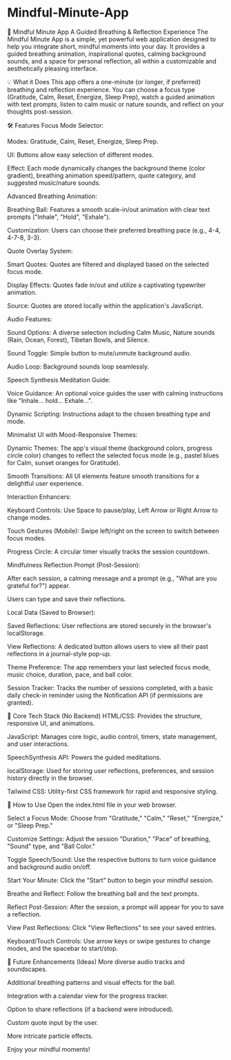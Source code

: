 # Mindful-Minute-App

🧘 Mindful Minute App
A Guided Breathing & Reflection Experience
The Mindful Minute App is a simple, yet powerful web application designed to help you integrate short, mindful moments into your day. It provides a guided breathing animation, inspirational quotes, calming background sounds, and a space for personal reflection, all within a customizable and aesthetically pleasing interface.

💡 What it Does
This app offers a one-minute (or longer, if preferred) breathing and reflection experience. You can choose a focus type (Gratitude, Calm, Reset, Energize, Sleep Prep), watch a guided animation with text prompts, listen to calm music or nature sounds, and reflect on your thoughts post-session.

🛠 Features
Focus Mode Selector:

Modes: Gratitude, Calm, Reset, Energize, Sleep Prep.

UI: Buttons allow easy selection of different modes.

Effect: Each mode dynamically changes the background theme (color gradient), breathing animation speed/pattern, quote category, and suggested music/nature sounds.

Advanced Breathing Animation:

Breathing Ball: Features a smooth scale-in/out animation with clear text prompts ("Inhale", "Hold", "Exhale").

Customization: Users can choose their preferred breathing pace (e.g., 4-4, 4-7-8, 3-3).

Quote Overlay System:

Smart Quotes: Quotes are filtered and displayed based on the selected focus mode.

Display Effects: Quotes fade in/out and utilize a captivating typewriter animation.

Source: Quotes are stored locally within the application's JavaScript.

Audio Features:

Sound Options: A diverse selection including Calm Music, Nature sounds (Rain, Ocean, Forest), Tibetan Bowls, and Silence.

Sound Toggle: Simple button to mute/unmute background audio.

Audio Loop: Background sounds loop seamlessly.

Speech Synthesis Meditation Guide:

Voice Guidance: An optional voice guides the user with calming instructions like "Inhale... hold... Exhale...".

Dynamic Scripting: Instructions adapt to the chosen breathing type and mode.

Minimalist UI with Mood-Responsive Themes:

Dynamic Themes: The app's visual theme (background colors, progress circle color) changes to reflect the selected focus mode (e.g., pastel blues for Calm, sunset oranges for Gratitude).

Smooth Transitions: All UI elements feature smooth transitions for a delightful user experience.

Interaction Enhancers:

Keyboard Controls: Use Space to pause/play, Left Arrow or Right Arrow to change modes.

Touch Gestures (Mobile): Swipe left/right on the screen to switch between focus modes.

Progress Circle: A circular timer visually tracks the session countdown.

Mindfulness Reflection Prompt (Post-Session):

After each session, a calming message and a prompt (e.g., "What are you grateful for?") appear.

Users can type and save their reflections.

Local Data (Saved to Browser):

Saved Reflections: User reflections are stored securely in the browser's localStorage.

View Reflections: A dedicated button allows users to view all their past reflections in a journal-style pop-up.

Theme Preference: The app remembers your last selected focus mode, music choice, duration, pace, and ball color.

Session Tracker: Tracks the number of sessions completed, with a basic daily check-in reminder using the Notification API (if permissions are granted).

🔧 Core Tech Stack (No Backend)
HTML/CSS: Provides the structure, responsive UI, and animations.

JavaScript: Manages core logic, audio control, timers, state management, and user interactions.

SpeechSynthesis API: Powers the guided meditations.

localStorage: Used for storing user reflections, preferences, and session history directly in the browser.

Tailwind CSS: Utility-first CSS framework for rapid and responsive styling.

🚀 How to Use
Open the index.html file in your web browser.

Select a Focus Mode: Choose from "Gratitude," "Calm," "Reset," "Energize," or "Sleep Prep."

Customize Settings: Adjust the session "Duration," "Pace" of breathing, "Sound" type, and "Ball Color."

Toggle Speech/Sound: Use the respective buttons to turn voice guidance and background audio on/off.

Start Your Minute: Click the "Start" button to begin your mindful session.

Breathe and Reflect: Follow the breathing ball and the text prompts.

Reflect Post-Session: After the session, a prompt will appear for you to save a reflection.

View Past Reflections: Click "View Reflections" to see your saved entries.

Keyboard/Touch Controls: Use arrow keys or swipe gestures to change modes, and the spacebar to start/stop.

🚧 Future Enhancements (Ideas)
More diverse audio tracks and soundscapes.

Additional breathing patterns and visual effects for the ball.

Integration with a calendar view for the progress tracker.

Option to share reflections (if a backend were introduced).

Custom quote input by the user.

More intricate particle effects.

Enjoy your mindful moments!
